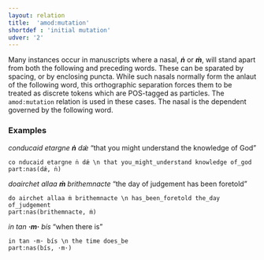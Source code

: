 ```yaml
---
layout: relation
title:  'amod:mutation'
shortdef : 'initial mutation'
udver: '2'
---
```


Many instances occur in manuscripts where a nasal, _<b>ṅ</b>_ or _<b>ṁ</b>_, will stand apart from both the following and preceding words. These can be sparated by spacing, or by enclosing puncta. While such nasals normally form the anlaut of the following word, this orthographic separation forces them to be treated as discrete tokens which are POS-tagged as particles. The `amod:mutation` relation is used in these cases. The nasal is the dependent governed by the following word.

### Examples

_conducaid etargne <b>ṅ</b> dǽ_ “that you might understand the knowledge of God”

~~~ sdparse
co nducaid etargne ṅ dǽ \n that you_might_understand knowledge of_god
part:nas(dǽ, ṅ)
~~~

_doairchet allaa <b>ṁ</b> brithemnacte_ “the day of judgement has been foretold”

~~~ sdparse
do airchet allaa ṁ brithemnacte \n has_been_foretold the_day of_judgement
part:nas(brithemnacte, ṁ)
~~~

_in tan <b>·m·</b> bís_ “when there is”

~~~ sdparse
in tan ·m· bís \n the time does_be
part:nas(bís, ·m·)
~~~
